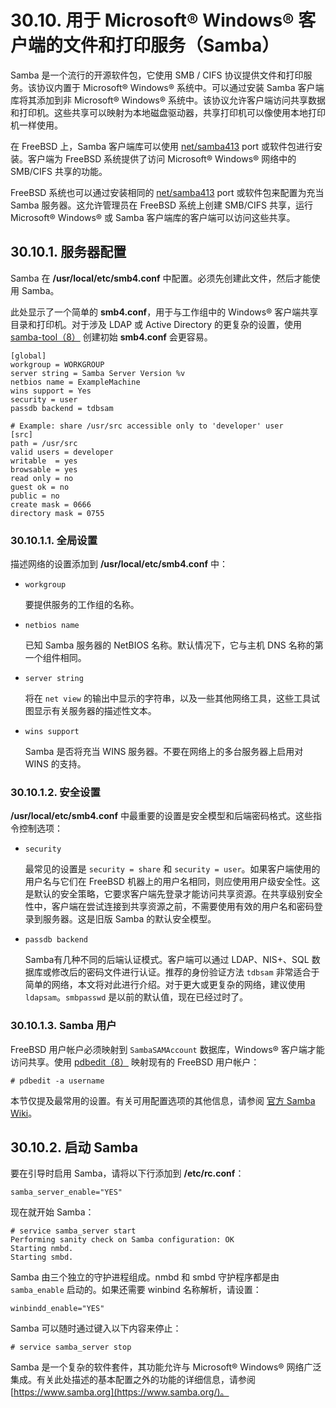 # 30.10. 用于 Microsoft® Windows® 客户端的文件和打印服务（Samba）

Samba 是一个流行的开源软件包，它使用 SMB / CIFS 协议提供文件和打印服务。该协议内置于 Microsoft® Windows® 系统中。可以通过安装 Samba 客户端库将其添加到非 Microsoft® Windows® 系统中。该协议允许客户端访问共享数据和打印机。这些共享可以映射为本地磁盘驱动器，共享打印机可以像使用本地打印机一样使用。

在 FreeBSD 上，Samba 客户端库可以使用 [net/samba413](https://cgit.freebsd.org/ports/tree/net/samba413/pkg-descr) port 或软件包进行安装。客户端为 FreeBSD 系统提供了访问 Microsoft® Windows® 网络中的 SMB/CIFS 共享的功能。

FreeBSD 系统也可以通过安装相同的 [net/samba413](https://cgit.freebsd.org/ports/tree/net/samba413/pkg-descr) port 或软件包来配置为充当 Samba 服务器。这允许管理员在 FreeBSD 系统上创建 SMB/CIFS 共享，运行 Microsoft® Windows® 或 Samba 客户端库的客户端可以访问这些共享。

## 30.10.1. 服务器配置

Samba 在 **/usr/local/etc/smb4.conf** 中配置。必须先创建此文件，然后才能使用 Samba。

此处显示了一个简单的 **smb4.conf**，用于与工作组中的 Windows® 客户端共享目录和打印机。对于涉及 LDAP 或 Active Directory 的更复杂的设置，使用 [samba-tool（8）](https://www.freebsd.org/cgi/man.cgi?query=samba-tool&sektion=8&format=html) 创建初始 **smb4.conf** 会更容易。

```
[global]
workgroup = WORKGROUP
server string = Samba Server Version %v
netbios name = ExampleMachine
wins support = Yes
security = user
passdb backend = tdbsam

# Example: share /usr/src accessible only to 'developer' user
[src]
path = /usr/src
valid users = developer
writable  = yes
browsable = yes
read only = no
guest ok = no
public = no
create mask = 0666
directory mask = 0755
```

### 30.10.1.1. 全局设置

描述网络的设置添加到 **/usr/local/etc/smb4.conf** 中：

- `workgroup`

  要提供服务的工作组的名称。

- `netbios name`

  已知 Samba 服务器的 NetBIOS 名称。默认情况下，它与主机 DNS 名称的第一个组件相同。

- `server string`

  将在 `net view` 的输出中显示的字符串，以及一些其他网络工具，这些工具试图显示有关服务器的描述性文本。

- `wins support`

  Samba 是否将充当 WINS 服务器。不要在网络上的多台服务器上启用对 WINS 的支持。

### 30.10.1.2. 安全设置

**/usr/local/etc/smb4.conf** 中最重要的设置是安全模型和后端密码格式。这些指令控制选项：

- `security`

  最常见的设置是 `security = share` 和 `security = user`。如果客户端使用的用户名与它们在 FreeBSD 机器上的用户名相同，则应使用用户级安全性。这是默认的安全策略，它要求客户端先登录才能访问共享资源。在共享级别安全性中，客户端在尝试连接到共享资源之前，不需要使用有效的用户名和密码登录到服务器。这是旧版 Samba 的默认安全模型。

- `passdb backend`

  Samba有几种不同的后端认证模式。客户端可以通过 LDAP、NIS+、SQL 数据库或修改后的密码文件进行认证。推荐的身份验证方法 `tdbsam` 非常适合于简单的网络，本文将对此进行介绍。对于更大或更复杂的网络，建议使用 `ldapsam`。`smbpasswd` 是以前的默认值，现在已经过时了。

### 30.10.1.3. Samba 用户

FreeBSD 用户帐户必须映射到 `SambaSAMAccount` 数据库，Windows® 客户端才能访问共享。使用 [pdbedit（8）](https://www.freebsd.org/cgi/man.cgi?query=pdbedit&sektion=8&format=html) 映射现有的 FreeBSD 用户帐户：

```
# pdbedit -a username
```

本节仅提及最常用的设置。有关可用配置选项的其他信息，请参阅 [官方 Samba Wiki](https://wiki.samba.org/)。

## 30.10.2. 启动 Samba

要在引导时启用 Samba，请将以下行添加到 **/etc/rc.conf**：

```
samba_server_enable="YES"
```

现在就开始 Samba：

```
# service samba_server start
Performing sanity check on Samba configuration: OK
Starting nmbd.
Starting smbd.
```

Samba 由三个独立的守护进程组成。nmbd 和 smbd 守护程序都是由`samba_enable` 启动的。如果还需要 winbind 名称解析，请设置：

```
winbindd_enable="YES"
```

Samba 可以随时通过键入以下内容来停止：

```
# service samba_server stop
```

Samba 是一个复杂的软件套件，其功能允许与 Microsoft® Windows® 网络广泛集成。有关此处描述的基本配置之外的功能的详细信息，请参阅 [https://www.samba.org](https://www.samba.org/)。

